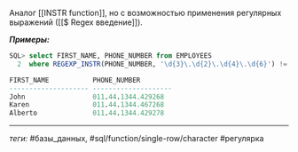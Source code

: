 Аналог [[INSTR function]], но с возможностью применения регулярных выражений ([[$ Regex введение]]).

***Примеры:***
```sql
SQL> select FIRST_NAME, PHONE_NUMBER from EMPLOYEES
  2  where REGEXP_INSTR(PHONE_NUMBER, '\d{3}\.\d{2}\.\d{4}\.\d{6}') != 0;

FIRST_NAME           PHONE_NUMBER
-------------------- --------------------
John                 011.44.1344.429268
Karen                011.44.1344.467268
Alberto              011.44.1344.429278
```
---
*теги:* #базы_данных, #sql/function/single-row/character  #регулярка 